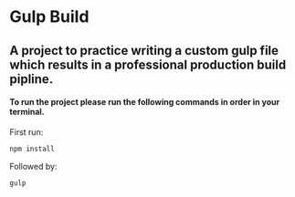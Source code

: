 # Gulp Build

## A project to practice writing a custom gulp file which results in a professional production build pipline.

#### To run the project please run the following commands in order in your terminal.

First run:
```bash
npm install 
```
Followed by:
```bash
gulp
```
